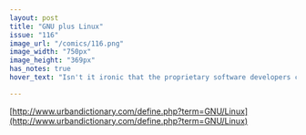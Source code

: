 ```yaml
---
layout: post
title: "GNU plus Linux"
issue: "116"
image_url: "/comics/116.png"
image_width: "750px"
image_height: "369px"
has_notes: true
hover_text: "Isn't it ironic that the proprietary software developers call us communists? We are the ones who have provided for a free market, where they allow only monopoly. … if the users chooses this proprietary software package, he then falls into this monopoly for support … the only way to escape from monopoly is to escape from proprietary software, and that is what the free software movement is all about. We want you to escape and our work is to help you escape. We hope you will escape to the free world. The free world is the new continent in cyberspace that we have built so we can live here in freedom. It's impossible to live in freedom in the old world of cyberspace, where every program has its feudal lord that bullies and mistreats the users. So, to live in freedom we have to build a new continent. Because this is a virtual continent, it has room for everyone, and there are no immigration restrictions. And because there were never indigenous peoples in cyberspace, there is also no issue of taking away their land. So everyone is welcome in the free world, come to the free world, live with us in freedom. The free software movement aims for the liberation of cyberspace and everyone in it."

---
```

[http://www.urbandictionary.com/define.php?term=GNU/Linux](http://www.urbandictionary.com/define.php?term=GNU/Linux)
